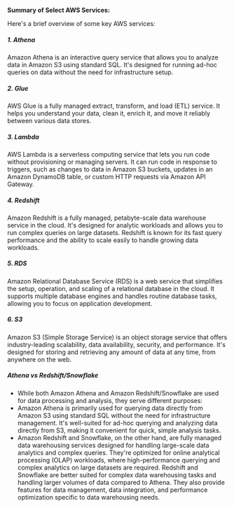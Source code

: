 **Summary of Select AWS Services:**

Here's a brief overview of some key AWS services:

##### 1. Athena
Amazon Athena is an interactive query service that allows you to analyze data in Amazon S3 using standard SQL. It's designed for running ad-hoc queries on data without the need for infrastructure setup.

##### 2. Glue
AWS Glue is a fully managed extract, transform, and load (ETL) service. It helps you understand your data, clean it, enrich it, and move it reliably between various data stores.

##### 3. Lambda
AWS Lambda is a serverless computing service that lets you run code without provisioning or managing servers. It can run code in response to triggers, such as changes to data in Amazon S3 buckets, updates in an Amazon DynamoDB table, or custom HTTP requests via Amazon API Gateway.

##### 4. Redshift
Amazon Redshift is a fully managed, petabyte-scale data warehouse service in the cloud. It's designed for analytic workloads and allows you to run complex queries on large datasets. Redshift is known for its fast query performance and the ability to scale easily to handle growing data workloads.

##### 5. RDS
Amazon Relational Database Service (RDS) is a web service that simplifies the setup, operation, and scaling of a relational database in the cloud. It supports multiple database engines and handles routine database tasks, allowing you to focus on application development.

##### 6. S3
Amazon S3 (Simple Storage Service) is an object storage service that offers industry-leading scalability, data availability, security, and performance. It's designed for storing and retrieving any amount of data at any time, from anywhere on the web.

##### Athena vs Redshift/Snowflake
- While both Amazon Athena and Amazon Redshift/Snowflake are used for data processing and analysis, they serve different purposes:
- Amazon Athena is primarily used for querying data directly from Amazon S3 using standard SQL without the need for infrastructure management. It's well-suited for ad-hoc querying and analyzing data directly from S3, making it convenient for quick, simple analysis tasks.
- Amazon Redshift and Snowflake, on the other hand, are fully managed data warehousing services designed for handling large-scale data analytics and complex queries. They're optimized for online analytical processing (OLAP) workloads, where high-performance querying and complex analytics on large datasets are required. Redshift and Snowflake are better suited for complex data warehousing tasks and handling larger volumes of data compared to Athena. They also provide features for data management, data integration, and performance optimization specific to data warehousing needs.

